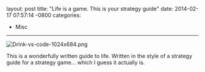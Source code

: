 layout: post
title:  "Life is a game. This is your strategy guide"
date:   2014-02-17 07:57:14 -0800
categories:
  - Misc
---

  ![Drink-vs-code-1024x684.png](/attachments/a55fb1c401990ce8949feb8c1c22a95c/image.png)  

 This is a wonderfully written guide to life. Written in the style of a strategy guide for a strategy game… which I guess it actually is. 
